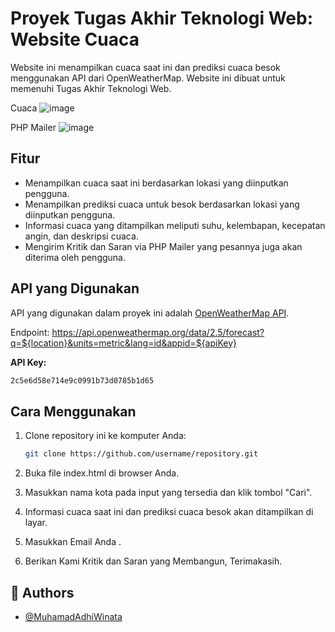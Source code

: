 # Proyek Tugas Akhir Teknologi Web: Website Cuaca

Website ini menampilkan cuaca saat ini dan prediksi cuaca besok menggunakan API dari OpenWeatherMap. Website ini dibuat untuk memenuhi Tugas Akhir Teknologi Web.

Cuaca
![image](https://github.com/user-attachments/assets/43ac5932-7269-43c9-aff5-ba8446d4a7a2)

PHP Mailer
![image](https://github.com/user-attachments/assets/8b4e796f-465e-45d5-ab65-382597e2a287)


## Fitur

- Menampilkan cuaca saat ini berdasarkan lokasi yang diinputkan pengguna.
- Menampilkan prediksi cuaca untuk besok berdasarkan lokasi yang diinputkan pengguna.
- Informasi cuaca yang ditampilkan meliputi suhu, kelembapan, kecepatan angin, dan deskripsi cuaca.
- Mengirim Kritik dan Saran via PHP Mailer yang pesannya juga akan diterima oleh pengguna.

## API yang Digunakan

API yang digunakan dalam proyek ini adalah [OpenWeatherMap API](https://api.openweathermap.org/data/2.5/forecast).

Endpoint: https://api.openweathermap.org/data/2.5/forecast?q=${location}&units=metric&lang=id&appid=${apiKey} 


**API Key:** 
  ```sh
2c5e6d58e714e9c0991b73d0785b1d65
```
## Cara Menggunakan

1. Clone repository ini ke komputer Anda:
   ```sh
   git clone https://github.com/username/repository.git

2. Buka file index.html di browser Anda.

3. Masukkan nama kota pada input yang tersedia dan klik tombol "Cari".

4. Informasi cuaca saat ini dan prediksi cuaca besok akan ditampilkan di layar.

5. Masukkan Email Anda .

6. Berikan Kami Kritik dan Saran yang Membangun, Terimakasih.

## 🚀 Authors

- [@MuhamadAdhiWinata](https://www.github.com/MuhamadAdhiWinata)
